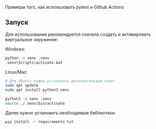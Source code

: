 Примеры того, как использовать pytest и Github Actions

## Запуск

Для использования рекомендуется сначала создать и активировать виртуальное окружение:

Windows:
```bash
python -m venv .venv
.venv\Scripts\activate.bat
```

Linux/Mac:
```bash
# Для Ubuntu нужно установить дополнительный пакет
sudo apt update
sudo apt install python3-venv

python3 -m venv .venv
source ./.venv/bin/activate
```

Далее нужно установить необходимые библиотеки:
```bash
pip install -r requirements.txt
```
